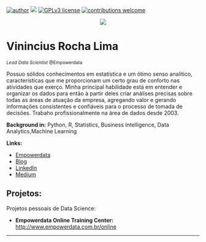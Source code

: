 [![author](https://img.shields.io/badge/author-viniciusrochalima-red.svg)](https://www.linkedin.com/in/viniljf) [![](https://img.shields.io/badge/python-3.7+-blue.svg)](https://www.python.org) [![GPLv3 license](https://img.shields.io/badge/License-GPLv3-blue.svg)](http://perso.crans.org/besson/LICENSE.html) [![contributions welcome](https://img.shields.io/badge/contributions-welcome-brightgreen.svg?style=flat)](https://github.com/viniciusrochalima/datascience/issues)

<p align="center">
  <img src="http://viniciusrochalima.com.br/image/banner_vinil.jpg" >
</p>

# Vinincius Rocha Lima
<sub>*Lead Data Scientist* @Empowerdata</sub>

Possuo sólidos conhecimentos em estatística e um ótimo senso analítico, características que me proporcionam um certo grau de conforto nas atividades que exerço. Minha principal habilidade está em entender e organizar os dados para então à partir deles criar análises precisas sobre todas as áreas de atuação da empresa, agregando valor e gerando informações consistentes e confiáveis para o processo de tomada de decisões.
Trabaho profissionalmente na área de dados desde 2003.


**Background in:** Python, R, Statistics, Business Intelligence, Data Analytics,Machine Learning

**Links:**
* [Empowerdata](http://www.empowerdata.com.br)
* [Blog](http://blog.empowerdata.com.br)
* [LinkedIn](https://www.linkedin.com/in/viniljf)
* [Medium](https://medium.com/@viniljf)


## Projetos:
Projetos pessoais de Data Science:

* **Empowerdata Online Training Center:** http://www.empowerdata.com.br/online

---




